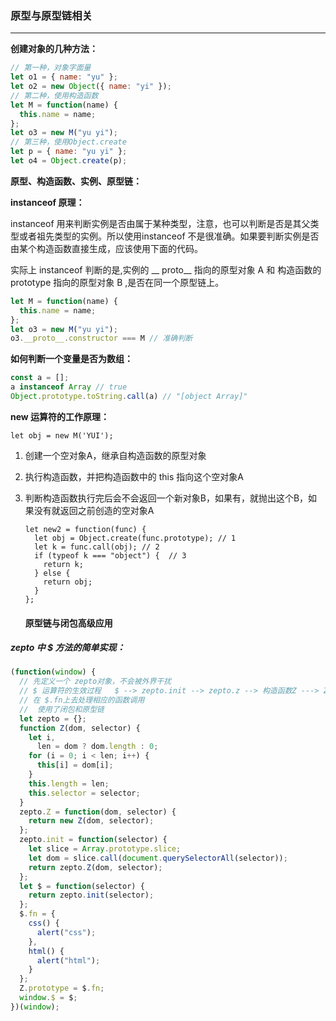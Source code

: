 ### 原型与原型链相关

------
**创建对象的几种方法：**

```js
// 第一种，对象字面量
let o1 = { name: "yu" };
let o2 = new Object({ name: "yi" });
// 第二种，使用构造函数
let M = function(name) {
  this.name = name;
};
let o3 = new M("yu yi");
// 第三种，使用Object.create
let p = { name: "yu yi" };
let o4 = Object.create(p);

```

**原型、构造函数、实例、原型链：**

**instanceof 原理：**

instanceof 用来判断实例是否由属于某种类型，注意，也可以判断是否是其父类型或者祖先类型的实例。所以使用instanceof 不是很准确。如果要判断实例是否由某个构造函数直接生成，应该使用下面的代码。

实际上 instanceof 判断的是,实例的 __ proto__ 指向的原型对象 A 和 构造函数的 prototype 指向的原型对象 B ,是否在同一个原型链上。

```js
let M = function(name) {
  this.name = name;
};
let o3 = new M("yu yi");
o3.__proto__.constructor === M // 准确判断
```
**如何判断一个变量是否为数组：**

```js
const a = [];
a instanceof Array // true
Object.prototype.toString.call(a) // "[object Array]"
```


**new 运算符的工作原理：**

```JS
let obj = new M('YUI');
```

1. 创建一个空对象A，继承自构造函数的原型对象

2. 执行构造函数，并把构造函数中的 this 指向这个空对象A

3. 判断构造函数执行完后会不会返回一个新对象B，如果有，就抛出这个B，如果没有就返回之前创造的空对象A

   ```JS
   let new2 = function(func) {
     let obj = Object.create(func.prototype); // 1
     let k = func.call(obj); // 2
     if (typeof k === "object") {  // 3
       return k;
     } else {
       return obj;
     }
   };
   ```

   #### 原型链与闭包高级应用

##### zepto 中 $ 方法的简单实现：

```js
(function(window) {
  // 先定义一个 zepto对象，不会被外界干扰
  // $ 运算符的生效过程   $ --> zepto.init --> zepto.z --> 构造函数Z ---> Z的prototype,同时也是 $的fn
  // 在 $.fn上去处理相应的函数调用
  //  使用了闭包和原型链
  let zepto = {};
  function Z(dom, selector) {
    let i,
      len = dom ? dom.length : 0;
    for (i = 0; i < len; i++) {
      this[i] = dom[i];
    }
    this.length = len;
    this.selector = selector;
  }
  zepto.Z = function(dom, selector) {
    return new Z(dom, selector);
  };
  zepto.init = function(selector) {
    let slice = Array.prototype.slice;
    let dom = slice.call(document.querySelectorAll(selector));
    return zepto.Z(dom, selector);
  };
  let $ = function(selector) {
    return zepto.init(selector);
  };
  $.fn = {
    css() {
      alert("css");
    },
    html() {
      alert("html");
    }
  };
  Z.prototype = $.fn;
  window.$ = $;
})(window);

```


